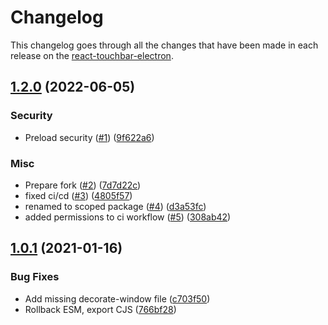# Changelog

This changelog goes through all the changes that have been made in each release on the
[react-touchbar-electron](https://github.com/luwol03/react-touchbar-electron).

## [1.2.0](https://github.com/luwol03/react-touchbar-electron/releases/tag/v1.2.0) (2022-06-05)

### Security

- Preload security ([#1](https://github.com/luwol03/react-touchbar-electron/pull/1)) ([9f622a6](https://github.com/luwol03/react-touchbar-electron/commit/9f622a6c0842764b09bae026df016386efc452f9))

### Misc

- Prepare fork ([#2](https://github.com/luwol03/react-touchbar-electron/pull/2)) ([7d7d22c](https://github.com/luwol03/react-touchbar-electron/commit/7d7d22ccb5da50bfb7185399baf4e4c1c6e2e7e0))
- fixed ci/cd ([#3](https://github.com/luwol03/react-touchbar-electron/pull/3)) ([4805f57](https://github.com/luwol03/react-touchbar-electron/commit/4805f577603406bb1bc8e7663f6d7b9aaf36667f))
- renamed to scoped package ([#4](https://github.com/luwol03/react-touchbar-electron/pull/4)) ([d3a53fc](https://github.com/luwol03/react-touchbar-electron/commit/d3a53fc531f3329f3d257c1fb5af9b4c8ae81de8))
- added permissions to ci workflow ([#5](https://github.com/luwol03/react-touchbar-electron/pull/5)) ([308ab42](https://github.com/luwol03/react-touchbar-electron/commit/308ab4235c044b93d0a3450370ff920d7d40e4e3))

## [1.0.1](https://github.com/luwol03/react-touchbar-electron/releases/tag/v1.0.1) (2021-01-16)

### Bug Fixes

- Add missing decorate-window file ([c703f50](https://github.com/luwol03/react-touchbar-electron/commit/c703f5001e1335ecf20414966f22af1325b33bdb))
- Rollback ESM, export CJS ([766bf28](https://github.com/luwol03/react-touchbar-electron/commit/766bf28ff67b5f5a06aa015fe829a4f08343bc76))
